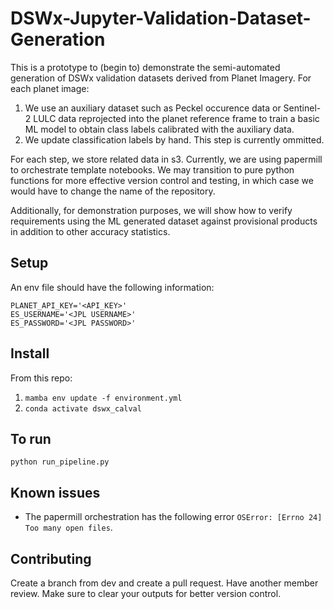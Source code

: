 # DSWx-Jupyter-Validation-Dataset-Generation

This is a prototype to (begin to) demonstrate the semi-automated generation of DSWx validation datasets derived from Planet Imagery. For each planet image:

1.  We use an auxiliary dataset such as Peckel occurence data or Sentinel-2 LULC data reprojected into the planet reference frame to train a basic ML model to obtain class labels calibrated with the auxiliary data.
2.  We update classification labels by hand. This step is currently ommitted.

For each step, we store related data in s3. Currently, we are using papermill to orchestrate template notebooks. We may transition to pure python functions for more effective version control and testing, in which case we would have to change the name of the repository.

Additionally, for demonstration purposes, we will show how to verify requirements using the ML generated dataset against provisional products in addition to other accuracy statistics.

## Setup

An env file should have the following information:

```
PLANET_API_KEY='<API_KEY>'
ES_USERNAME='<JPL USERNAME>'
ES_PASSWORD='<JPL PASSWORD>'
```

## Install

From this repo:

1. `mamba env update -f environment.yml`
2. `conda activate dswx_calval`

## To run

`python run_pipeline.py`

## Known issues

+ The papermill orchestration has the following error `OSError: [Errno 24] Too many open files`.

## Contributing

Create a branch from dev and create a pull request. Have another member review. Make sure to clear your outputs for better version control.